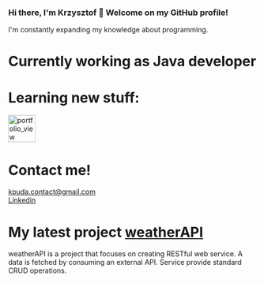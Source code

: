 ### Hi there, I'm Krzysztof 👋 Welcome on my GitHub profile!

I'm constantly expanding my knowledge about programming.
<h1>Currently working as Java developer</h1>
<h1>Learning new stuff:</h1>

<img width="55" alt="portfolio_view" src="https://raw.githubusercontent.com/jmnote/z-icons/master/svg/python.svg">

<h1>Contact me!</h1>

kpuda.contact@gmail.com<br>
<a href="https://www.linkedin.com/in/krzysztof-puda-aaa5ab1b6/">Linkedin</a>
<h1>My latest project <a href="https://github.com/kpuda/weatherAPI">weatherAPI</a></h1>
weatherAPI is a project that focuses on creating RESTful web service. A data is fetched by consuming an external API. Service provide standard CRUD operations.



<!--
**kpuda/kpuda** is a ✨ _special_ ✨ repository because its `README.md` (this file) appears on your GitHub profile.

Here are some ideas to get you started:

- 🔭 I’m currently working on ...
- 🌱 I’m currently learning ...
- 👯 I’m looking to collaborate on ...
- 🤔 I’m looking for help with ...
- 💬 Ask me about ...
- 📫 How to reach me: ...
- 😄 Pronouns: ...
- ⚡ Fun fact: ...
-->
